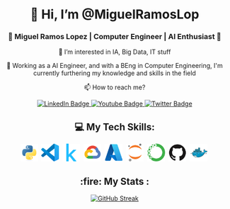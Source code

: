 <!-- Your text section -->
<div align="center">
  <h1>👋 Hi, I’m @MiguelRamosLop</h1>
  <h3>🚀 Miguel Ramos Lopez | Computer Engineer | AI Enthusiast 🚀</h3>
  <p>👀 I’m interested in IA, Big Data, IT stuff</p>
  <p>🌱 Working as a AI Engineer, and with a BEng in Computer Engineering, I'm currently furthering my knowledge and skills in the field</p>
  <p>📫 How to reach me?
</div>

<!-- Badges section -->
<div align="center" id="badges">
  <a href="https://www.linkedin.com/in/miguel-ramos-l%C3%B3pez-300aa0218/">
    <img src="https://img.shields.io/badge/LinkedIn-blue?style=for-the-badge&logo=linkedin&logoColor=white" alt="LinkedIn Badge"/>
  </a>
  <a href="https://www.cloudskillsboost.google/public_profiles/2c67c405-fc00-422b-9d90-b5d4670fd794">
    <img src="https://img.shields.io/badge/Google%20Cloud%20Platform-White?style=for-the-badge&logo=GoogleCloud&logoColor=white" alt="Youtube Badge"/>
  </a>
  <a href="mailto:miguelon2001b@gmail.com">
    <img src="https://img.shields.io/badge/Gmail-red?style=for-the-badge&logo=Gmail&logoColor=white" alt="Twitter Badge"/>
  </a>
</div>

<div align="center" id="skills">
  <h2> 💻 My Tech Skills: </h2>
  <img src="https://github.com/devicons/devicon/blob/master/icons/python/python-original.svg" title="Python" alt="Python" width="40" height="40"/>&nbsp;
  <img src="https://github.com/devicons/devicon/blob/master/icons/vscode/vscode-original.svg" title="VSCode" alt="VSCode" width="40" height="40"/>&nbsp;
  <img src="https://github.com/devicons/devicon/blob/master/icons/kaggle/kaggle-original.svg" title="Kaggle" alt="Kaggle" width="40" height="40"/>&nbsp;
  <img src="https://github.com/devicons/devicon/blob/master/icons/googlecloud/googlecloud-original.svg" title="Google Cloud Platform" alt="GCP" width="40" height="40"/>&nbsp;
  <img src="https://github.com/devicons/devicon/blob/master/icons/azure/azure-original.svg" title="Azure" alt="Azure" width="40" height="40"/>&nbsp;
  <img src="https://github.com/devicons/devicon/blob/master/icons/jupyter/jupyter-original.svg" title="Jupyter" alt="Jupyter" width="40" height="40"/>&nbsp;
  <img src="https://github.com/devicons/devicon/blob/master/icons/anaconda/anaconda-original.svg" title="Anaconda" alt="Anaconda" width="40" height="40"/>&nbsp;
  <img src="https://github.com/devicons/devicon/blob/master/icons/github/github-original.svg" title="GitHub" alt="GitHub" width="40" height="40"/>&nbsp;
  <img src="https://github.com/devicons/devicon/blob/master/icons/docker/docker-original.svg" title="Docker" alt="Docker" width="40" height="40"/>&nbsp;
</div>

<div align="center" id="stats">
  <h2> :fire: My Stats : </h2>
  <a href="https://git.io/streak-stats">
    <img src="https://github-readme-streak-stats.herokuapp.com/?user=MiguelRamosLop" alt="GitHub Streak" />
  </a>
</div>

<!---
MiguelRamosLop/MiguelRamosLop is a ✨ special ✨ repository because its `README.md` (this file) appears on your GitHub profile.
You can click the Preview link to take a look at your changes.
--->
